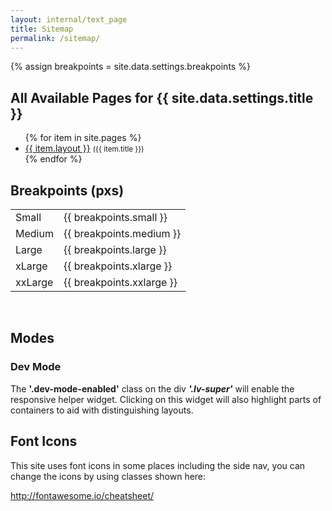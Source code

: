 ```yaml
---
layout: internal/text_page
title: Sitemap
permalink: /sitemap/
---
```


{% assign breakpoints = site.data.settings.breakpoints %}

<h2>All Available Pages for {{ site.data.settings.title }}</h2>

<ul class="triangle-list check-list">
	{% for item in site.pages %}
		<li><a href="{{ item.url }}">{{ item.layout }}</a> <small>({{ item.title }})</small></li>
	{% endfor %}
</ul>

<h2>Breakpoints (pxs)</h2>

<table style="width: 300px;">
	<tr>
		<td>Small</td>
		<td>{{ breakpoints.small }}</td>
	</tr>
	<tr>
		<td>Medium</td>
		<td>{{ breakpoints.medium }}</td>
	</tr>
	<tr>
		<td>Large</td>
		<td>{{ breakpoints.large }}</td>
	</tr>
	<tr>
		<td>xLarge</td>
		<td>{{ breakpoints.xlarge }}</td>
	</tr>
	<tr>
		<td>xxLarge</td>
		<td>{{ breakpoints.xxlarge }}</td>
	</tr>
</table>

<br>

<h2>Modes</h2>

<h3>Dev Mode</h3>
<p class="panel">The <b>'.dev-mode-enabled'</b> class on the div <b><i>'.lv-super'</i></b> will enable the responsive helper widget. Clicking on this widget will also highlight parts of containers to aid with distinguishing layouts.</p>

<h2>Font Icons</h2>

<p>This site uses font icons in some places including the side nav, you can change the icons by using classes shown here:</p>

<p><a href="http://fontawesome.io/cheatsheet/">http://fontawesome.io/cheatsheet/</a></p>